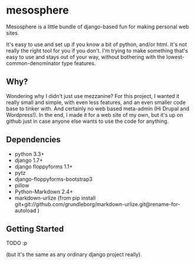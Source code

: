 mesosphere
==========

Mesosphere is a little bundle of django-based fun for making personal web sites.

It's easy to use and set up if you know a bit of python, and/or html. It's not really the right tool
for you if you don't. I'm trying to make something that's easy to use and stays out of your way,
without bothering with the lowest-common-denominator type features.

Why?
----

Wondering why I didn't just use mezzanine? For this project, I wanted it really small and simple,
with even less features, and an even smaller code base to tinker with. And certainly no web based
meta-admin (Hi Drupal and Wordpress!). In the end, I made it for a web site of my own, but it's up
on github just in case anyone else wants to use the code for anything.

Dependencies
------------

* python 3.3+
* django 1.7+
* django floppyforms 1.1+
* pytz
* django-floppyforms-bootstrap3
* pillow
* Python-Markdown 2.4+
* markdown-urlize (from pip install git+git://github.com/grundleborg/markdown-urlize.git@rename-for-autoload )

Getting Started
---------------

TODO :p

(but it's the same as any ordinary django project really).


